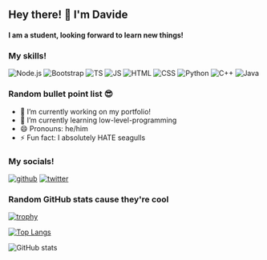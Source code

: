 ## Hey there! 👋 I'm Davide
#### I am a student, looking forward to learn new things!

### My skills! 
![Node.js](https://img.shields.io/badge/Node.js-43853D?style=for-the-badge&logo=node.js&logoColor=white) ![Bootstrap](https://img.shields.io/badge/Bootstrap-563D7C?style=for-the-badge&logo=bootstrap&logoColor=white) ![TS](https://img.shields.io/badge/TypeScript-007ACC?style=for-the-badge&logo=typescript&logoColor=white) ![JS](https://img.shields.io/badge/JavaScript-F7DF1E?style=for-the-badge&logo=JavaScript&logoColor=white) ![HTML](https://img.shields.io/badge/HTML-239120?style=for-the-badge&logo=html5&logoColor=white) ![CSS](https://img.shields.io/badge/CSS-239120?&style=for-the-badge&logo=css3&logoColor=white) ![Python](https://img.shields.io/badge/Python-3776AB?style=for-the-badge&logo=python&logoColor=white) ![C++](https://img.shields.io/badge/C%2B%2B-00599C?style=for-the-badge&logo=c%2B%2B&logoColor=white) ![Java](https://img.shields.io/badge/Java-ED8B00?style=for-the-badge&logo=openjdk&logoColor=white)

### Random bullet point list 😎
- 🔭 I’m currently working on my portfolio! 
- 🌱 I’m currently learning low-level-programming
- 😄 Pronouns: he/him 
- ⚡ Fun fact: I absolutely HATE seagulls 

### My socials!
[<img src='https://img.shields.io/badge/GitHub-100000?style=for-the-badge&logo=github&logoColor=white' alt='github'>](https://github.com/crazy-catzzz)  [<img src='https://img.shields.io/badge/Twitter-1DA1F2?style=for-the-badge&logo=twitter&logoColor=white' alt='twitter'>](https://twitter.com/catzzzcrazy)  

### Random GitHub stats cause they're cool
[![trophy](https://github-profile-trophy.vercel.app/?username=crazy-catzzz&show_icons=true&theme=monokai)](https://github.com/ryo-ma/github-profile-trophy)

[![Top Langs](https://github-readme-stats.vercel.app/api/top-langs/?username=crazy-catzzz&show_icons=true&theme=monokai)](https://github.com/anuraghazra/github-readme-stats)

![GitHub stats](https://github-readme-stats.vercel.app/api?username=crazy-catzzz&show_icons=true&count_private=true&theme=monokai)  
